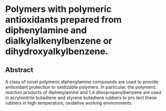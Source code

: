# Polymers with polymeric antioxidants prepared from diphenylamine and dialkylalkenylbenzene or dihydroxyalkylbenzene.

## Abstract
A class of novel polymeric diphenylamine compounds are used to provide antioxidant protection to oxidizable polymers. In particular, the polymeric reaction products of diphenylamine and 1,4 diisopropenylbenzene are used in acrylonitrile butadiene and styrene butadiene rubbers to pro tect these rubbers in high temperature, oxidative working environments.